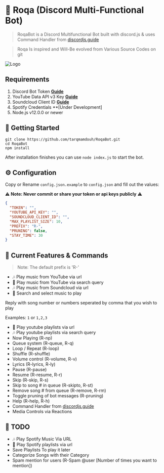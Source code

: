 # 🤖 Roqa (Discord Multi-Functional Bot)

> RoqaBot is a Discord Multifunctional Bot built with discord.js & uses Command Handler from [discordjs.guide](https://discordjs.guide)

> Roqa Is inspired and Will-Be evolved from Various Source Codes on git

![Logo](https://i.imgur.com/7aPyXqm.jpg)

## Requirements

1. Discord Bot Token **[Guide](https://discordjs.guide/preparations/setting-up-a-bot-application.html#creating-your-bot)**
2. YouTube Data API v3 Key **[Guide](https://developers.google.com/youtube/v3/getting-started)**  
3. Soundcloud Client ID **[Guide](https://github.com/zackradisic/node-soundcloud-downloader#client-id)**
4. Spotify Credentials **[Under Development]
3. Node.js v12.0.0 or newer

## 🚀 Getting Started

```
git clone https://github.com/tarqmamdouh/RoqaBot.git
cd RoqaBot
npm install
```

After installation finishes you can use `node index.js` to start the bot.

## ⚙️ Configuration

Copy or Rename `config.json.example` to `config.json` and fill out the values:

⚠️ **Note: Never commit or share your token or api keys publicly** ⚠️

```json
{
  "TOKEN": "",
  "YOUTUBE_API_KEY": "",
  "SOUNDCLOUD_CLIENT_ID": "",
  "MAX_PLAYLIST_SIZE": 10,
  "PREFIX": "R-",
  "PRUNING": false,
  "STAY_TIME": 30
}
```

## 📝 Current Features & Commands

> Note: The default prefix is 'R-'

* 🎶 Play music from YouTube via url
* 🔎 Play music from YouTube via search query
* 🎶 Play music from Soundcloud via url
* 🔎 Search and select music to play

Reply with song number or numbers seperated by comma that you wish to play

Examples: `1` or `1,2,3`

* 📃 Play youtube playlists via url
* 🎶 Play youtube playlists via search query
* Now Playing (R-np)
* Queue system (R-queue, R-q)
* Loop / Repeat (R-loop)
* Shuffle (R-shuffle)
* Volume control (R-volume, R-v)
* Lyrics (R-lyrics, R-ly)
* Pause (R-pause)
* Resume (R-resume, R-r)
* Skip (R-skip, R-s)
* Skip to song # in queue (R-skipto, R-st)
* Remove song # from queue (R-remove, R-rm)
* Toggle pruning of bot messages (R-pruning)
* Help (R-help, R-h)
* Command Handler from [discordjs.guide](https://discordjs.guide/)
* Media Controls via Reactions

## 📝 TODO

* 🎶 Play Spotify Music Via URL
* 📃 Play Spotify playlists via url
* Save Playlists To play it later
* Categorize Songs with their Category
* Spam mention for users (R-Spam @user [Number of times you want to mention])
